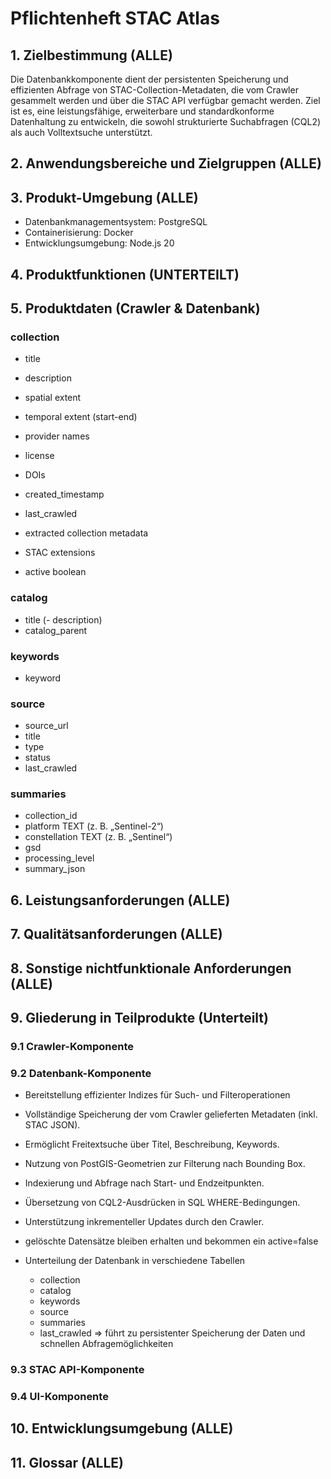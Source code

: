 # Pflichtenheft STAC Atlas

## 1. Zielbestimmung (ALLE)
Die Datenbankkomponente dient der persistenten Speicherung und effizienten Abfrage von STAC-Collection-Metadaten, die vom Crawler gesammelt werden und über die STAC API verfügbar gemacht werden. Ziel ist es, eine leistungsfähige, erweiterbare und standardkonforme Datenhaltung zu entwickeln, die sowohl strukturierte Suchabfragen (CQL2) als auch Volltextsuche unterstützt.

## 2. Anwendungsbereiche und Zielgruppen (ALLE)


## 3. Produkt-Umgebung (ALLE)
- Datenbankmanagementsystem: PostgreSQL
- Containerisierung: Docker
- Entwicklungsumgebung: Node.js 20

## 4. Produktfunktionen (UNTERTEILT)


## 5. Produktdaten (Crawler & Datenbank)

### collection
- title
- description
- spatial extent
- temporal extent (start-end)
- provider names
- license 
- DOIs
- created_timestamp
- last_crawled
- extracted collection metadata

- STAC extensions 
- active boolean

### catalog
- title
(- description)
- catalog_parent 

### keywords

- keyword

### source 
- source_url
- title
- type
- status
- last_crawled

### summaries
- collection_id	
- platform	TEXT	(z. B. „Sentinel-2“)
- constellation	TEXT	(z. B. „Sentinel“)
- gsd
- processing_level
- summary_json

## 6. Leistungsanforderungen (ALLE)


## 7. Qualitätsanforderungen (ALLE)


## 8. Sonstige nichtfunktionale Anforderungen (ALLE)


## 9. Gliederung in Teilprodukte (Unterteilt)
### 9.1 Crawler-Komponente

### 9.2 Datenbank-Komponente
- Bereitstellung effizienter Indizes für Such- und Filteroperationen
- Vollständige Speicherung der vom Crawler gelieferten Metadaten (inkl. STAC JSON).
- Ermöglicht Freitextsuche über Titel, Beschreibung, Keywords.
- Nutzung von PostGIS-Geometrien zur Filterung nach Bounding Box.
- Indexierung und Abfrage nach Start- und Endzeitpunkten.
- Übersetzung von CQL2-Ausdrücken in SQL WHERE-Bedingungen.
- Unterstützung inkrementeller Updates durch den Crawler.
- gelöschte Datensätze bleiben erhalten und bekommen ein active=false

- Unterteilung der Datenbank in verschiedene Tabellen
    - collection
    - catalog
    - keywords
    - source
    - summaries
    - last_crawled
    => führt zu persistenter Speicherung der Daten und schnellen Abfragemöglichkeiten

### 9.3 STAC API-Komponente

### 9.4 UI-Komponente

## 10. Entwicklungsumgebung (ALLE)


## 11. Glossar (ALLE)
